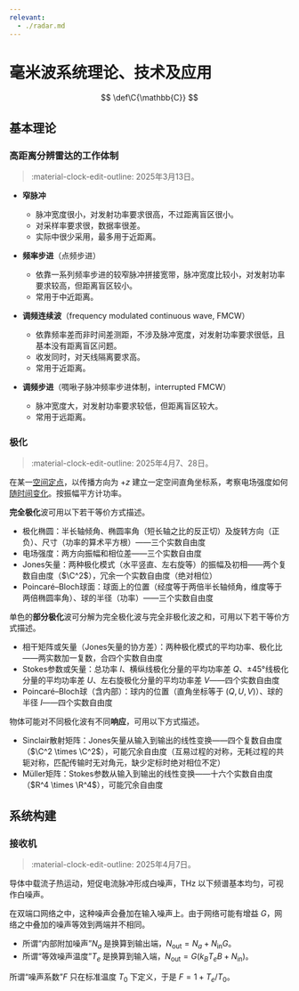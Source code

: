 ```yaml
---
relevant:
  - ./radar.md
---
```


# 毫米波系统理论、技术及应用

$$
\def\C{\mathbb{C}}
$$

## 基本理论

### 高距离分辨雷达的工作体制

> :material-clock-edit-outline: 2025年3月13日。

- **窄脉冲**

  - 脉冲宽度很小，对发射功率要求很高，不过距离盲区很小。
  - 对采样率要求很，数据率很差。
  - 实际中很少采用，最多用于近距离。

- **频率步进**（点频步进）

  - 依靠一系列频率步进的较窄脉冲拼接宽带，脉冲宽度比较小，对发射功率要求较高，但距离盲区较小。
  - 常用于中近距离。

- **调频连续波**（frequency modulated continuous wave, FMCW）

  - 依靠频率差而非时间差测距，不涉及脉冲宽度，对发射功率要求很低，且基本没有距离盲区问题。
  - 收发同时，对天线隔离要求高。
  - 常用于近距离。

- **调频步进**（啁啾子脉冲频率步进体制，interrupted FMCW）

  - 脉冲宽度大，对发射功率要求较低，但距离盲区较大。
  - 常用于远距离。

### 极化

> :material-clock-edit-outline: 2025年4月7、28日。

在某一<u>空间定点</u>，以传播方向为 $+z$ 建立一定空间直角坐标系，考察电场强度如何<u>随时间变化</u>。按振幅平方计功率。

**完全极化**波可用以下若干等价方式描述。

- 极化椭圆：半长轴倾角、椭圆率角（短长轴之比的反正切）及旋转方向（正负）、尺寸（功率的算术平方根）——三个实数自由度
- 电场强度：两方向振幅和相位差——三个实数自由度
- Jones矢量：两种极化模式（水平竖直、左右旋等）的振幅及初相——两个复数自由度（$\C^2$），冗余一个实数自由度（绝对相位）
- Poincaré–Bloch球面：球面上的位置（经度等于两倍半长轴倾角，维度等于两倍椭圆率角）、球的半径（功率）——三个实数自由度

单色的**部分极化**波可分解为完全极化波与完全非极化波之和，可用以下若干等价方式描述。

- 相干矩阵或矢量（Jones矢量的协方差）：两种极化模式的平均功率、极化比——两实数加一复数，合四个实数自由度
- Stokes参数或矢量：总功率 $I$、横纵线极化分量的平均功率差 $Q$、±45°线极化分量的平均功率差 $U$、左右旋极化分量的平均功率差 $V$——四个实数自由度
- Poincaré–Bloch球（含内部）：球内的位置（直角坐标等于 $(Q,U,V)$）、球的半径 $I$——四个实数自由度

物体可能对不同极化波有不同**响应**，可用以下方式描述。

- Sinclair散射矩阵：Jones矢量从输入到输出的线性变换——四个复数自由度（$\C^2 \times \C^2$），可能冗余自由度（互易过程的对称，无耗过程的共轭对称，匹配传输时无对角元，缺少定标时绝对相位不定）
- Müller矩阵：Stokes参数从输入到输出的线性变换——十六个实数自由度（$R^4 \times \R^4$），可能冗余自由度

## 系统构建

### 接收机

> :material-clock-edit-outline: 2025年4月7日。

导体中载流子热运动，短促电流脉冲形成白噪声，THz 以下频谱基本均匀，可视作白噪声。

在双端口网络之中，这种噪声会叠加在输入噪声上。由于网络可能有增益 $G$，网络之中叠加的噪声等效到两端并不相同。

- 所谓“内部附加噪声”$N_a$ 是换算到输出端，$N_\text{out} = N_a + N_\text{in} G$。
- 所谓“等效噪声温度”$T_e$ 是换算到输入端，$N_\text{out} = G (k_B T_e B + N_\text{in})$。

所谓“噪声系数”$F$ 只在标准温度 $T_0$ 下定义，于是 $F = 1 + T_e / T_0$。
